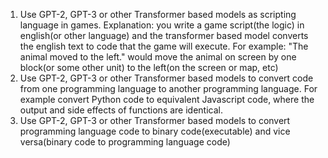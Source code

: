 1. Use GPT-2, GPT-3 or other Transformer based models as scripting language in games. 
Explanation: you write a game script(the logic) in english(or other language) and the transformer based model converts the english text to code that the game will execute.
For example: "The animal moved to the left." would move the animal on screen by one block(or some other unit) to the left(on the screen or map, etc)
2. Use GPT-2, GPT-3 or other Transformer based models to convert code from one programming language to another programming language.
For example convert Python code to equivalent Javascript code, where the output and side effects of functions are identical.
2. Use GPT-2, GPT-3 or other Transformer based models to convert programming language code to binary code(executable) and vice versa(binary code to programming language code)
